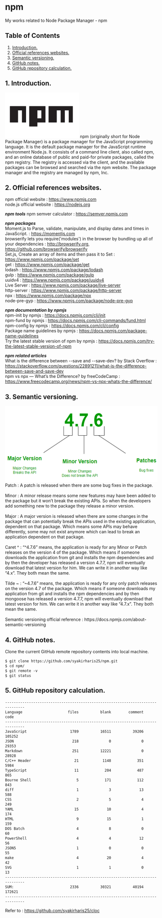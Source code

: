 # npm
My works related to Node Package Manager - npm

## Table of Contents
1. [Introduction.](#introduction)
2. [Official references websites.](#references)
3. [Semantic versioning.](#versioning)
4. [GitHub notes.](#github)
5. [GitHub repository calculation.](#calculation)

<a name="introduction"></a>
## 1. Introduction.
<img src="npm.png" height="150"> 
npm (originally short for Node Package Manager) is a package manager for the JavaScript programming language. It is the default package manager for the JavaScript runtime environment Node.js. It consists of a command line client, also called npm, and an online database of public and paid-for private packages, called the npm registry. The registry is accessed via the client, and the available packages can be browsed and searched via the npm website. The package manager and the registry are managed by npm, Inc.

<a name="references"></a>
## 2. Official references websites. <br />
npm official website : https://www.npmjs.com <br />
node.js official website : https://nodejs.org <br />

**_npm tools_**
npm semver calculator : https://semver.npmjs.com <br />

**_npm packages_** <br />
Moment.js to Parse, validate, manipulate, and display dates and times in JavaScript. : https://momentjs.com <br />
browserify lets you require('modules') in the browser by bundling up all of your dependencies : http://browserify.org, https://github.com/browserify/browserify <br />
Set.js, Create an array of items and then pass it to Set : https://www.npmjs.com/package/set <br />
get : https://www.npmjs.com/package/get <br />
lodash : https://www.npmjs.com/package/lodash <br />
gulp : https://www.npmjs.com/package/gulp <br />
uuidv4 : https://www.npmjs.com/package/uuidv4 <br />
Live Server : https://www.npmjs.com/package/live-server <br />
http-server : https://www.npmjs.com/package/http-server <br />
npx :  https://www.npmjs.com/package/npx <br />
node-pre-gyp : https://www.npmjs.com/package/node-pre-gyp <br />

**_npm documentation by npmjs_** <br />
npm-init by npmjs : https://docs.npmjs.com/cli/init <br />
npm-fund by npmjs : https://docs.npmjs.com/cli-commands/fund.html <br />
npm-config by npmjs : https://docs.npmjs.com/cli/config <br />
Package name guidelines by npmjs : https://docs.npmjs.com/package-name-guidelines <br />
Try the latest stable version of npm by npmjs : https://docs.npmjs.com/try-the-latest-stable-version-of-npm <br />

**_npm related articles_** <br />
What is the difference between --save and --save-dev? by Stack Overflow : https://stackoverflow.com/questions/22891211/what-is-the-difference-between-save-and-save-dev <br />
npm vs npx — What’s the Difference? by freeCodeCamp : https://www.freecodecamp.org/news/npm-vs-npx-whats-the-difference/ <br />

<a name="versioning"></a>
## 3. Semantic versioning.
<img src="version.png" height="250"> 
Patch : A patch is released when there are some bug fixes in the package.
<br /><br />
Minor : A minor release means some new features may have been added to the package but it won’t break the existing APIs. So when the developers add something new to the package they release a minor version.
<br /><br />
Major : A major version is released when there are some changes in the package that can potentially break the APIs used in the existing application, dependent on that package. Which means some APIs may behave differently, some may not exist anymore which can lead to break an application dependent on that package.
<br /><br />
Caret ^ : “^4.7.6” means, the application is ready for any Minor or Patch releases on the version 4 of the package. Which means if someone downloads the application from git and installs the npm dependencies and by then the developer has released a version 4.7.7, npm will eventually download that latest version for him. We can write it in another way like “4.x”. They both mean the same.
<br /><br />
Tilde ~ : “~4.7.6” means, the application is ready for any only patch releases on the version 4.7 of the package. Which means if someone downloads my application from git and installs the npm dependencies and by then mongoose has released a version 4.7.7, npm will eventually download that latest version for him. We can write it in another way like “4.7.x”. They both mean the same.
<br /><br />
Semantic versioning official reference : https://docs.npmjs.com/about-semantic-versioning

<a name="github"></a>
## 4. GitHub notes.
Clone the current GitHub remote repository contents into local machine.
```
$ git clone https://github.com/syakirharis25/npm.git
$ cd npm/
$ git remote -v
$ git status
```

<a name="calculation"></a>
## 5. GitHub repository calculation.
```
-------------------------------------------------------------------------------
Language                     files          blank        comment           code
-------------------------------------------------------------------------------
JavaScript                    1789          16511          39206         105252
JSON                           218              0              0          29353
Markdown                       251          12221              0          28928
C/C++ Header                    21           1148            351           5984
TypeScript                      11            204            487            865
Bourne Shell                     5            171            112            843
diff                             1              3             13            588
CSS                              2              5              4            249
YAML                            15             10              4            174
HTML                             9             15              1            159
DOS Batch                        4              8              0             60
PowerShell                       4              4             12             56
JSON5                            1              0              0             55
make                             4             20              4             42
SVG                              1              1              0             13
-------------------------------------------------------------------------------
SUM:                          2336          30321          40194         172621
-------------------------------------------------------------------------------

```
Refer to : https://github.com/syakirharis25/cloc
